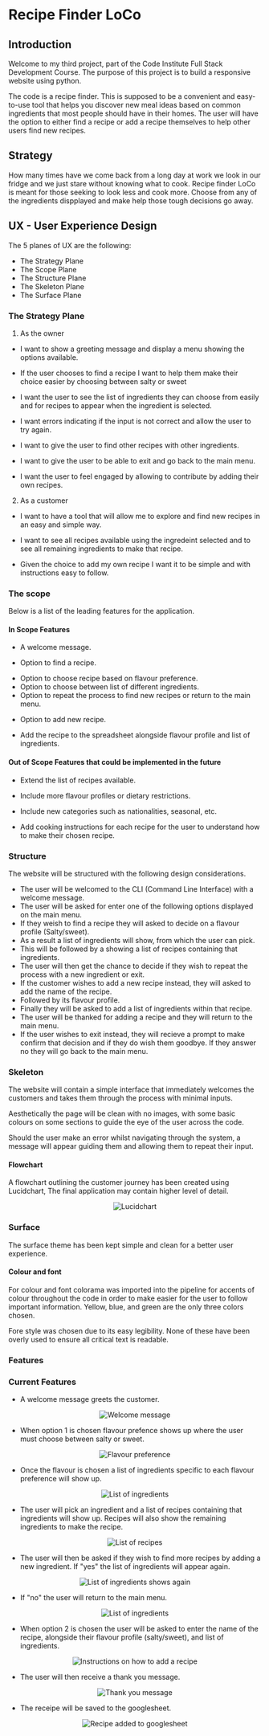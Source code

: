 # Recipe Finder LoCo

## Introduction

Welcome to my third project, part of the Code Institute Full Stack Development Course. The purpose of this project is to build a responsive website using python.

The code is a recipe finder. This is supposed to be a convenient and easy-to-use tool that helps you discover new meal ideas based on common ingredients that most people should have in their homes. The user will have the option to either find a recipe or add a recipe themselves to help other users find new recipes.

## Strategy

How many times have we come back from a long day at work we look in our fridge and we just stare without knowing what to cook. Recipe finder LoCo is meant for those seeking to look less and cook more. Choose from any of the ingredients dispplayed and make help those tough decisions go away.

## UX - User Experience Design

The 5 planes of UX are the following:

* The Strategy Plane
* The Scope Plane
* The Structure Plane
* The Skeleton Plane
* The Surface Plane

### The Strategy Plane

1. As the owner

* I want to show a greeting message and display a menu showing the options available.

* If the user chooses to find a recipe I want to help them make their choice easier by choosing between salty or sweet 

* I want the user to see the list of ingredients they can choose from easily and for recipes to appear when the ingredient is selected.

* I want errors indicating if the input is not correct and allow the user to try again.

* I want to give the user to find other recipes with other ingredients.

* I want to give the user to be able to exit and go back to the main menu.

* I want the user to feel engaged by allowing to contribute by adding their own recipes.

2. As a customer

* I want to have a tool that will allow me to explore and find new recipes in an easy and simple way.

* I want to see all recipes available using the ingredeint selected and to see all remaining ingredients to make that recipe.

* Given the choice to add my own recipe I want it to be simple and with instructions easy to follow.

### The scope

Below is a list of the leading features for the application.

#### In Scope Features

* A welcome message.

* Option to find a recipe.
- Option to choose recipe based on flavour preference.
- Option to choose between list of different ingredients.
- Option to repeat the process to find new recipes or return to the main menu.

* Option to add new recipe.
- Add the recipe to the spreadsheet alongside flavour profile and list of ingredients.

#### Out of Scope Features that could be implemented in the future

* Extend the list of recipes available.

* Include more flavour profiles or dietary restrictions.

* Include new categories such as nationalities, seasonal, etc.

* Add cooking instructions for each recipe for the user to understand how to make their chosen recipe.

### Structure

The website will be structured with the following design considerations.

* The user will be welcomed to the CLI (Command Line Interface) with a welcome message.
* The user will be asked for enter one of the following options displayed on the main menu.
* If they weish to find a recipe they will asked to decide on a flavour profile (Salty/sweet).
* As a result a list of ingredients will show, from which the user can pick. 
* This will be followed by a showing a list of recipes containing that ingredients.
* The user will then get the chance to decide if they wish to repeat the process with a new ingredient or exit.
* If the customer wishes to add a new recipe instead, they will asked to add the name of the recipe.
* Followed by its flavour profile.
* Finally they will be asked to add a list of ingredients within that recipe.
* The user will be thanked for adding a recipe and they will return to the main menu.
* If the user wishes to exit instead, they will recieve a prompt to make confirm that decision and if they do wish them goodbye. If they answer no they will go back to the main menu.

### Skeleton

The website will contain a simple interface that immediately welcomes the customers and takes them through the process with minimal inputs.

Aesthetically the page will be clean with no images, with some basic colours on some sections to guide the eye of the user across the code.

Should the user make an error whilst navigating through the system, a message will appear guiding them and allowing them to repeat their input.

#### Flowchart

A flowchart outlining the customer journey has been created using Lucidchart, The final application may contain higher level of detail.

<p align="center">
    <img src="./assets/images/Lucidchart.png" alt="Lucidchart"/>
</p>

### Surface

The surface theme has been kept simple and clean for a better user experience.

#### Colour and font

For colour and font colorama was imported into the pipeline for accents of colour throughout the code in order to make easier for the user to follow important information. Yellow, blue, and green are the only three colors chosen. 

Fore style was chosen due to its easy legibility. None of these have been overly used to ensure all critical text is readable.

### Features

### Current Features

* A welcome message greets the customer.

<p align="center">
    <img src="./assets/images/menu_display.png" alt="Welcome message"/>
</p>

* When option 1 is chosen flavour prefence shows up where the user must choose between salty or sweet.

<p align="center">
    <img src="./assets/images/flavour_preference.png" alt="Flavour preference"/>
</p>

* Once the flavour is chosen a list of ingredients specific to each flavour preference will show up.

<p align="center">
    <img src="./assets/images/ingredient_list.png" alt="List of ingredients"/>
</p>

* The user will pick an ingredient and a list of recipes containing that ingredients will show up. Recipes will also show the remaining ingredients to make the recipe.

<p align="center">
    <img src="./assets/images/recipe_list.png" alt="List of recipes"/>
</p>

* The user will then be asked if they wish to find more recipes by adding a new ingredient. If "yes" the list of ingredients will appear again.

<p align="center">
    <img src="./assets/images/ingredient_list_return.png" alt="List of ingredients shows again"/>
</p>

* If "no" the user will return to the main menu.

<p align="center">
    <img src="./assets/images/return_menu.png" alt="List of ingredients"/>
</p>

* When option 2 is chosen the user will be asked to enter the name of the recipe, alongside their flavour profile (salty/sweet), and list of ingredients.

<p align="center">
    <img src="./assets/images/recipe_instructions.png" alt="Instructions on how to add a recipe"/>
</p>

* The user will then receive a thank you message.

<p align="center">
    <img src="./assets/images/thank_you_message.png" alt="Thank you message"/>
</p>

* The receipe will be saved to the googlesheet.

<p align="center">
    <img src="./assets/images/googlesheet_added.png" alt="Recipe added to googlesheet"/>
</p>









